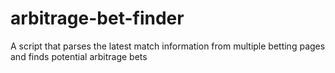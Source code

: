 # arbitrage-bet-finder
A script that parses the latest match information from multiple betting pages and finds potential arbitrage bets
